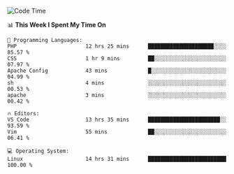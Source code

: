 <!-- [![Top Langs](https://github-readme-stats.vercel.app/api/top-langs/?username=gagahsyuja&theme=dracula&hide_border=true&border_radius=7)](https://github.com/anuraghazra/github-readme-stats) -->

<!--START_SECTION:waka-->
![Code Time](http://img.shields.io/badge/Code%20Time-77%20hrs%2055%20mins-blue)

📊 **This Week I Spent My Time On** 

```text
💬 Programming Languages: 
PHP                      12 hrs 25 mins      █████████████████████░░░░   85.57 % 
CSS                      1 hr 9 mins         ██░░░░░░░░░░░░░░░░░░░░░░░   07.97 % 
Apache Config            43 mins             █░░░░░░░░░░░░░░░░░░░░░░░░   04.99 % 
sh                       4 mins              ░░░░░░░░░░░░░░░░░░░░░░░░░   00.53 % 
apache                   3 mins              ░░░░░░░░░░░░░░░░░░░░░░░░░   00.42 % 

🔥 Editors: 
VS Code                  13 hrs 35 mins      ███████████████████████░░   93.59 % 
Vim                      55 mins             ██░░░░░░░░░░░░░░░░░░░░░░░   06.41 % 

💻 Operating System: 
Linux                    14 hrs 31 mins      █████████████████████████   100.00 % 
```


<!--END_SECTION:waka-->
